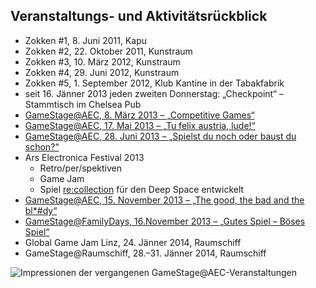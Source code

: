 ## Veranstaltungs- und Aktivitätsrückblick

* Zokken #1, 8. Juni 2011, Kapu
* Zokken #2, 22. Oktober 2011, Kunstraum
* Zokken #3, 10. März 2012, Kunstraum
* Zokken #4, 29. Juni 2012, Kunstraum
* Zokken #5, 1. September 2012, Klub Kantine in der Tabakfabrik
* seit 16. Jänner 2013 jeden zweiten Donnerstag: „Checkpoint“ – Stammtisch im Chelsea Pub
* [GameStage@AEC, 8. März 2013 – „Competitive Games“][competitivegames]
* [GameStage@AEC, 17. Mai 2013 – „Tu felix austria, lude!“][tufelixaustrialude]
* [GameStage@AEC, 28. Juni 2013 – „Spielst du noch oder baust du schon?“][spielstdunochoderbaustduschon]
* Ars Electronica Festival 2013
  - Retro/per/spektiven
  - Game Jam
  - Spiel [re:collection][recollection] für den Deep Space entwickelt
* [GameStage@AEC, 15. November 2013 – „The good, the bad and the bl*#dy“][thegoodthebadandthebloody]
* [GameStage@FamilyDays, 16.November 2013 – „Gutes Spiel – Böses Spiel“][familydays]
* Global Game Jam Linz, 24. Jänner 2014, Raumschiff
* GameStage@Raumschiff, 28.–31. Jänner 2014, Raumschiff



<img src="{{ site.baseurl }}/images/gamestage.jpg" alt="Impressionen der vergangenen GameStage@AEC-Veranstaltungen">

[competitivegames]: http://gamestage.radiatedpixel.com/competitive-games/
[tufelixaustrialude]: http://gamestage.radiatedpixel.com/tu-felix-austria-lude/
[spielstdunochoderbaustduschon]: http://gamestage.radiatedpixel.com/spielst-du-noch-oder-baust-du-schon/  

[thegoodthebadandthebloody]: http://gamestage.radiatedpixel.com/the-good-the-bad-and-the-bloody/
[familydays]: http://gamestage.radiatedpixel.com/good-game-bad-game/
[recollection]: https://www.facebook.com/photo.php?v=584466761611940
